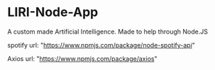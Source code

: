 # LIRI-Node-App
A custom made Artificial Intelligence. Made to help through Node.JS

spotify url: "https://www.npmjs.com/package/node-spotify-api"

Axios url: "https://www.npmjs.com/package/axios"
